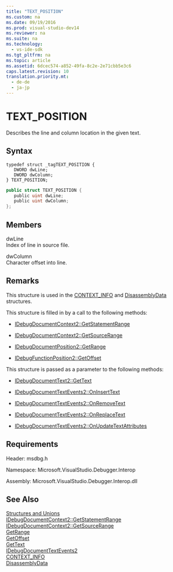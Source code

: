 ```yaml
---
title: "TEXT_POSITION"
ms.custom: na
ms.date: 09/19/2016
ms.prod: visual-studio-dev14
ms.reviewer: na
ms.suite: na
ms.technology: 
  - vs-ide-sdk
ms.tgt_pltfrm: na
ms.topic: article
ms.assetid: 6dcec574-a852-49fa-8c2e-2e71cbb5e3c6
caps.latest.revision: 10
translation.priority.mt: 
  - de-de
  - ja-jp
---
```

# TEXT_POSITION
Describes the line and column location in the given text.  
  
## Syntax  
  
```cpp#  
typedef struct _tagTEXT_POSITION {   
   DWORD dwLine;  
   DWORD dwColumn;  
} TEXT_POSITION;  
```  
  
```c#  
public struct TEXT_POSITION {   
   public uint dwLine;  
   public uint dwColumn;  
};  
```  
  
## Members  
 dwLine  
 Index of line in source file.  
  
 dwColumn  
 Character offset into line.  
  
## Remarks  
 This structure is used in the [CONTEXT_INFO](../vs140/CONTEXT_INFO.md) and [DisassemblyData](../vs140/DisassemblyData.md) structures.  
  
 This structure is filled in by a call to the following methods:  
  
-   [IDebugDocumentContext2::GetStatementRange](../vs140/IDebugDocumentContext2--GetStatementRange.md)  
  
-   [IDebugDocumentContext2::GetSourceRange](../vs140/IDebugDocumentContext2--GetSourceRange.md)  
  
-   [IDebugDocumentPosition2::GetRange](../vs140/IDebugDocumentPosition2--GetRange.md)  
  
-   [IDebugFunctionPosition2::GetOffset](../vs140/IDebugFunctionPosition2--GetOffset.md)  
  
 This structure is passed as a parameter to the following methods:  
  
-   [IDebugDocumentText2::GetText](../vs140/IDebugDocumentText2--GetText.md)  
  
-   [IDebugDocumentTextEvents2::OnInsertText](../vs140/IDebugDocumentTextEvents2--onInsertText.md)  
  
-   [IDebugDocumentTextEvents2::OnRemoveText](../vs140/IDebugDocumentTextEvents2--onRemoveText.md)  
  
-   [IDebugDocumentTextEvents2::OnReplaceText](../vs140/IDebugDocumentTextEvents2--onReplaceText.md)  
  
-   [IDebugDocumentTextEvents2::OnUpdateTextAttributes](../vs140/IDebugDocumentTextEvents2--onUpdateTextAttributes.md)  
  
## Requirements  
 Header: msdbg.h  
  
 Namespace: Microsoft.VisualStudio.Debugger.Interop  
  
 Assembly: Microsoft.VisualStudio.Debugger.Interop.dll  
  
## See Also  
 [Structures and Unions](../vs140/Structures-and-Unions.md)   
 [IDebugDocumentContext2::GetStatementRange](../vs140/IDebugDocumentContext2--GetStatementRange.md)   
 [IDebugDocumentContext2::GetSourceRange](../vs140/IDebugDocumentContext2--GetSourceRange.md)   
 [GetRange](../vs140/IDebugDocumentPosition2--GetRange.md)   
 [GetOffset](../vs140/IDebugFunctionPosition2--GetOffset.md)   
 [GetText](../vs140/IDebugDocumentText2--GetText.md)   
 [IDebugDocumentTextEvents2](../Topic/IDebugDocumentTextEvents2.md)   
 [CONTEXT_INFO](../vs140/CONTEXT_INFO.md)   
 [DisassemblyData](../vs140/DisassemblyData.md)